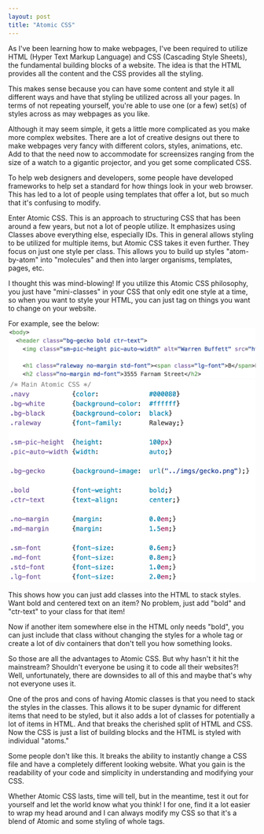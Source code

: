 ```yaml
---
layout: post
title: "Atomic CSS"
---
```

As I've been learning how to make webpages, I've been required to utilize HTML (Hyper Text Markup Language) and CSS (Cascading Style Sheets), the fundamental building blocks of a website. The idea is that the HTML provides all the content and the CSS provides all the styling.

This makes sense because you can have some content and style it all different ways and have that styling be utilized across all your pages. In terms of not repeating yourself, you're able to use one (or a few) set(s) of styles across as may webpages as you like.

Although it may seem simple, it gets a little more complicated as you make more complex websites. There are a lot of creative designs out there to make webpages very fancy with different colors, styles, animations, etc. Add to that the need now to accommodate for screensizes ranging from the size of a watch to a gigantic projector, and you get some complicated CSS.

To help web designers and developers, some people have developed frameworks to help set a standard for how things look in your web browser. This has led to a lot of people using templates that offer a lot, but so much that it's confusing to modify.

Enter Atomic CSS. This is an approach to structuring CSS that has been around a few years, but not a lot of people utilize. It emphasizes using Classes above everything else, especially IDs. This in general allows styling to be utilized for multiple items, but Atomic CSS takes it even further. They focus on just one style per class. This allows you to build up styles "atom-by-atom" into "molecules" and then into larger organisms, templates, pages, etc.

I thought this was mind-blowing! If you utilize this Atomic CSS philosophy, you just have "mini-classes" in your CSS that only edit one style at a time, so when you want to style your HTML, you can just tag on things you want to change on your website.

For example, see the below:
![atomic html](/images/atomic-html.png)
![atomic css](/images/atomic-css.png)

This shows how you can just add classes into the HTML to stack styles. Want bold and centered text on an item? No problem, just add "bold" and "ctr-text" to your class for that item!

Now if another item somewhere else in the HTML only needs "bold", you can just include that class without changing the styles for a whole tag or create a lot of div containers that don't tell you how something looks.

So those are all the advantages to Atomic CSS. But why hasn't it hit the mainstream? Shouldn't everyone be using it to code all their websites?! Well, unfortunately, there are downsides to all of this and maybe that's why not everyone uses it.

One of the pros and cons of having Atomic classes is that you need to stack the styles in the classes. This allows it to be super dynamic for different items that need to be styled, but it also adds a lot of classes for potentially a lot of items in HTML. And that breaks the cherished split of HTML and CSS. Now the CSS is just a list of building blocks and the HTML is styled with individual "atoms."

Some people don't like this. It breaks the ability to instantly change a CSS file and have a completely different looking website. What you gain is the readability of your code and simplicity in understanding and modifying your CSS.

Whether Atomic CSS lasts, time will tell, but in the meantime, test it out for yourself and let the world know what you think! I for one, find it a lot easier to wrap my head around and I can always modify my CSS so that it's a blend of Atomic and some styling of whole tags.
